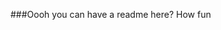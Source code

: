 ###Oooh you can have a readme here? How fun

<!---
lemoncherryy/lemoncherryy is a ✨ special ✨ repository because its `README.md` (this file) appears on your GitHub profile.
You can click the Preview link to take a look at your changes.
--->

